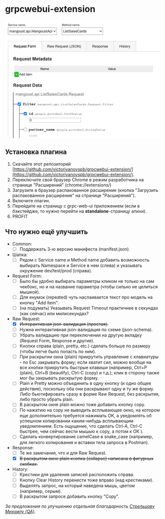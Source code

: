 # grpcwebui-extension

![request form](assets/images/screenshot-request-form.png "Request form screenshot")

## Установка плагина
1. Скачайте этот репозиторий [https://github.com/victorivanovspb/grpcwebui-extension/](https://github.com/victorivanovspb/grpcwebui-extension/).
2. Переключите свой браузер Chrome в режим разработчика на странице "Расширений" (chrome://extensions/)
3. Загрузите в браузер распакованное расширение (кнопка "Загрузить распакованное расширение" на странице "Расширений").
4. Включите плагин.
5. Перейдите на страницу с grpc-web-ui приложением (если в бэкстейдже, то нужно перейти на **standalone**-страницу апихи).
6. PROFIT

## Что нужно ещё улучшить
* Common:
  * [ ] Поддержать 3-ю версию манифеста (manifest.json).
* Шапка:
  * [ ] Рядом с Service name и Method name добавить возможность выбирать Namespace и Service в нем (слева) и указывать окружение dev/test/prod (справа).
* Request Form:
  * [ ] Было бы удобно выбирать параметры кликом не только на сам чекбокс, но и на название параметра (чтобы сильно не целиться мышкой).
  * [ ] Для енумок (repeated) чуть наслаивается текст про модель на кнопку "Add item".
  * [ ] (на подумать) Указывать Request Timeout практичнее в секундах (как сейчас) или милисекундах?
* Raw Request:
  * [x] ~~Интерактивная json-валидация (простая).~~
  * [ ] Нужна интерактивная json-валидация по схеме (json-schema).
  * [ ] Убрать валидацию при переключении на другую вкладку (Request Form, Response и другие).
  * [ ] Кнопки справа (plain, pretty, etc.) сделать больше по размеру (чтобы легче было попасть по ним).
  * [ ] При раскрытии окна (plain) прикрутить управление с клавиатуры - по Esc закрывать форму; если хватит сил, можно вообще на все кнопки прикрутить быстрые клавиши (например, Ctrl+P (plain), Ctrl+B (beautify), Ctrl-C (copy) и т.д.); клик в сторону также мог бы закрывать раскрытую форму.
  * [ ] Plain и Pretty можно объединить в одну кнопку (и одно общее действие), поскольку оба они раскрывают одну и ту же форму. Либо бьютифировать сразу в форме Raw Request, без раскрытия, либо просто убрать plain.
  * [ ] В раскрытом окне plain можно тоже добавить кнопку copy.
  * [ ] По нажатию на copy не выводить всплывающее окно, на котором еще дополнительно требуется нажимать OK, а уведомлять об успешном копировании каким-нибудь всплывающим уведомлением. Есть ощущение, что сделать Ctrl-A, Ctrl-C быстрее, чем сейчас вести мышью к copy, а потом к OK ).
  * [ ] Сделать конвертирование camelCase в snake_case (например, для легкого копирования и вставки тела запроса в Postman).
* Response:
  * [ ] Те же замечания, что и для Raw Request.
  * [x] ~~В раскрытом окне plain кнопка {collapse} написана в фигурных скобках.~~
* History: 
  * [ ] Крестики для удаления записей расположить справа.
  * [ ] Кнопку Clear History перенести тоже вправо (над крестиками).
  * [ ] Выделять запрос, на который наведена мышь, цветом (например, серым).
  * [ ] В раскрытом запросе добавить кнопку "Copy".

*За предложения по улучшению отдельная благодарность [Стрельцову Михаилу (QA)](https://github.com/stoksik).*
